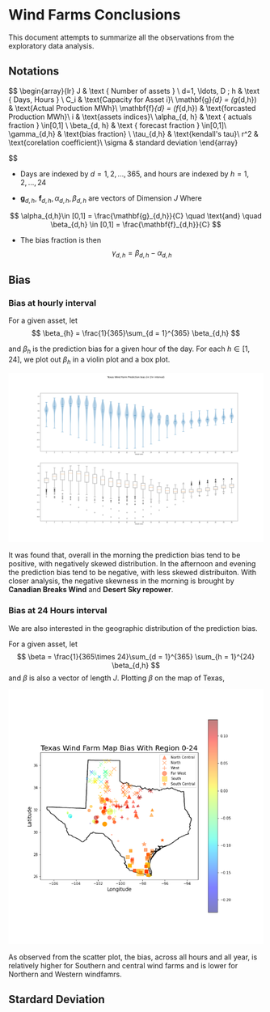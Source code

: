 # Wind Farms Conclusions

This document attempts to summarize all the observations from the exploratory data analysis.

## Notations

$$
\begin{array}{lr}
J & \text { Number of assets } \\
d=1, \ldots, D ; h & \text { Days, Hours } \\
C_i & \text{Capacity for Asset i}\\
\mathbf{g}_{d} = (g_{d,h}) & \text{Actual Production MWh}\\
\mathbf{f}_{d} = (f_{d,h}) & \text{forcasted Production MWh}\\
i & \text{assets indices}\\
\alpha_{d, h} & \text { actuals fraction } \in[0,1] \\
\beta_{d, h} & \text { forecast fraction } \in[0,1]\\
\gamma_{d,h} & \text{bias fraction} \\
\tau_{d,h} & \text{kendall's tau}\\
r^2 & \text{corelation coefficient}\\
\sigma & standard deviation
\end{array}

$$

- Days are indexed by $d = 1,2,...,365$, and hours are indexed by $h = 1,2,...,24$

- $\mathbf{g}_{d,h},$ $\mathbf{f}_{d,h}, \alpha_{d, h}, \beta_{d, h}$ are vectors of Dimension $J$ Where 

$$
\alpha_{d,h}\in [0,1] = \frac{\mathbf{g}_{d,h}}{C} \quad \text{and} \quad \beta_{d,h} \in [0,1] = \frac{\mathbf{f}_{d,h}}{C}
$$

- The bias fraction is then
$$
\gamma_{d,h} = \beta_{d,h} - \alpha_{d,h}
$$

## Bias

### Bias at hourly interval

For a given asset, let 
$$
\beta_{h} = \frac{1}{365}\sum_{d = 1}^{365} \beta_{d,h}
$$

and $\beta_h$ is the prediction bias for a given hour of the day. For each $h \in [1,24]$, we plot out $\beta_h$ in a violin plot and a box plot.

![Violin plot of bias at each hour](./plots/violin_and_box_bias_1hr.png)

It was found that, overall in the morning the prediction bias tend to be positive, with negatively skewed distribution. In the afternoon and evening the prediction bias tend to be negative, with less skewed distribuiton. With closer analysis, the negative skewness in the morning is brought by **Canadian Breaks Wind** and **Desert Sky repower**. 

### Bias at 24 Hours interval

We are also interested in the geographic distribution of the prediction bias.

For a given asset, let 
$$
\beta = \frac{1}{365\times 24}\sum_{d = 1}^{365} \sum_{h = 1}^{24} \beta_{d,h}
$$
and $\beta$ is also a vector of length $J$. Plotting $\beta$ on the map of Texas,

![Bias at 24 Hours interval](./plots/bias_24hr_with_area.png)

As observed from the scatter plot, the bias, across all hours and all year, is relatively higher for Southern and central wind farms and is lower for Northern and Western windfamrs. 

## Stardard Deviation



